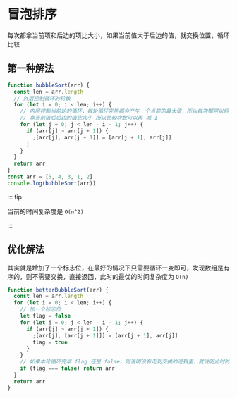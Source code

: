 # 冒泡排序

每次都拿当前项和后边的项比大小，如果当前值大于后边的值，就交换位置，循环比较

## 第一种解法

```javascript
function bubbleSort(arr) {
  const len = arr.length
  // 外层控制循环的轮数
  for (let i = 0; i < len; i++) {
    // 内层控制当前轮的循环，每轮循环完毕都会产生一个当前的最大值，所以每次都可以将当前轮数减掉来优化循环
    // 拿当前值后后边的值比大小 所以比较次数可以再 减 1
    for (let j = 0; j < len - i - 1; j++) {
      if (arr[j] > arr[j + 1]) {
        ;[arr[j], arr[j + 1]] = [arr[j + 1], arr[j]]
      }
    }
  }
  return arr
}
const arr = [5, 4, 3, 1, 2]
console.log(bubbleSort(arr))
```

::: tip

当前的时间复杂度是 `O(n^2)`

:::

## 优化解法

其实就是增加了一个标志位，在最好的情况下只需要循环一变即可，发现数组是有序的，则不需要交换，直接返回，此时的最优的时间复杂度为 `O(n)`

```javascript
function betterBubbleSort(arr) {
  const len = arr.length
  for (let i = 0; i < len; i++) {
    // 加一个标志位
    let flag = false
    for (let j = 0; j < len - i - 1; j++) {
      if (arr[j] > arr[j + 1]) {
        ;[arr[j], [arr[j + 1]]] = [arr[j + 1], arr[j]]
        flag = true
      }
    }
    // 如果本轮循环完毕 flag 还是 false，则说明没有走到交换的逻辑里，就说明此时的数据就是有序的，直接返回即可
    if (flag === false) return arr
  }
  return arr
}
```
